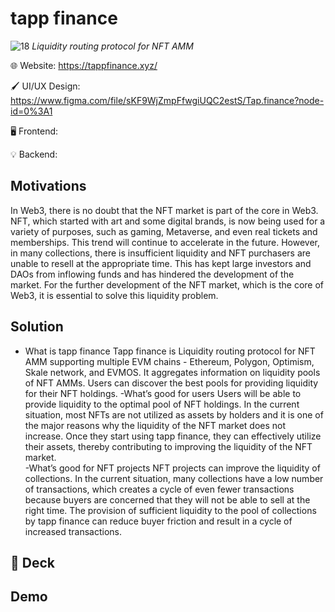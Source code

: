 # tapp finance
![18](https://user-images.githubusercontent.com/45459057/200147178-745b6000-a661-4a48-8d11-286bc35fd8d9.png)
<i>Liquidity routing protocol for NFT AMM</i>

🌐 Website: <https://tappfinance.xyz/>

🖌️ UI/UX Design: <https://www.figma.com/file/sKF9WjZmpFfwgiUQC2estS/Tap.finance?node-id=0%3A1>

🖥️ Frontend: <URL>

💡 Backend: <URL>

## Motivations
In Web3, there is no doubt that the NFT market is part of the core in Web3. NFT, which started with art and some digital brands, is now being used for a variety of purposes, such as gaming, Metaverse, and even real tickets and memberships. This trend will continue to accelerate in the future. 
However, in many collections, there is insufficient liquidity and NFT purchasers are unable to resell at the appropriate time. This has kept large investors and DAOs from inflowing funds and has hindered the development of the market. For the further development of the NFT market, which is the core of Web3, it is essential to solve this liquidity problem. 


## Solution
- What is tapp finance
Tapp finance is Liquidity routing protocol for NFT AMM supporting multiple EVM chains - Ethereum, Polygon, Optimism, Skale network, and EVMOS. It aggregates information on liquidity pools of NFT AMMs. Users can discover the best pools for providing liquidity for their NFT holdings. 
-What’s good for users
Users will be able to provide liquidity to the optimal pool of NFT holdings. In the current situation, most NFTs are not utilized as assets by holders and it is one of the major reasons why the liquidity of the NFT market does not increase. Once they start using tapp finance, they can effectively utilize their assets, thereby contributing to improving the liquidity of the NFT market.  
-What’s good for NFT projects
NFT projects can improve the liquidity of collections. In the current situation, many collections have a low number of transactions, which creates a cycle of even fewer transactions because buyers are concerned that they will not be able to sell at the right time. The provision of sufficient liquidity to the pool of collections by tapp finance can reduce buyer friction and result in a cycle of increased transactions. 



## 📑 Deck



## Demo

